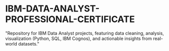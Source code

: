 # IBM-DATA-ANALYST-PROFESSIONAL-CERTIFICATE
"Repository for IBM Data Analyst projects, featuring data cleaning, analysis, visualization (Python, SQL, IBM Cognos), and actionable insights from real-world datasets."
